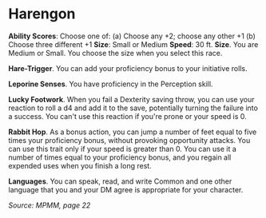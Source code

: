 # Harengon

**Ability Scores**: Choose one of: (a) Choose any +2; choose any other +1 (b) Choose three different +1
**Size**: Small or Medium
**Speed**: 30 ft.
**Size**. You are Medium or Small. You choose the size when you select this race.

**Hare-Trigger**. You can add your proficiency bonus to your initiative rolls.

**Leporine Senses**. You have proficiency in the Perception skill.

**Lucky Footwork**. When you fail a Dexterity saving throw, you can use your reaction to roll a d4 and add it to the save, potentially turning the failure into a success. You can't use this reaction if you're prone or your speed is 0.

**Rabbit Hop**. As a bonus action, you can jump a number of feet equal to five times your proficiency bonus, without provoking opportunity attacks. You can use this trait only if your speed is greater than 0. You can use it a number of times equal to your proficiency bonus, and you regain all expended uses when you finish a long rest.

**Languages**. You can speak, read, and write Common and one other language that you and your DM agree is appropriate for your character.

*Source: MPMM, page 22*